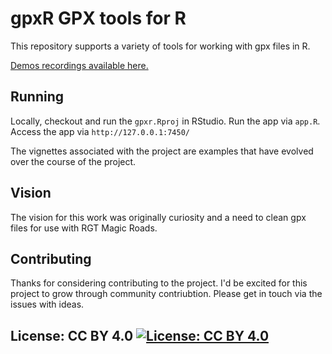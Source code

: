 # gpxR GPX tools for R

This repository supports a variety of tools for working with gpx files in R.

[Demos recordings available here.](https://www.youtube.com/playlist?list=PL7Z1D2uMNgRjVate7J9BCVTVyuyLvTmBl)

## Running

Locally, checkout and run the `gpxr.Rproj` in RStudio. Run the app via `app.R`. Access the app via `http://127.0.0.1:7450/`

The vignettes associated with the project are examples that have evolved over the course of the project.

## Vision

The vision for this work was originally curiosity and a need to clean gpx files for use with RGT Magic Roads. 

## Contributing

Thanks for considering contributing to the project. I'd be excited for this project to grow through community contriubtion. Please get in touch via the issues with ideas.

## License: CC BY 4.0 [![License: CC BY 4.0](https://licensebuttons.net/l/by/4.0/80x15.png)](https://creativecommons.org/licenses/by/4.0/)
